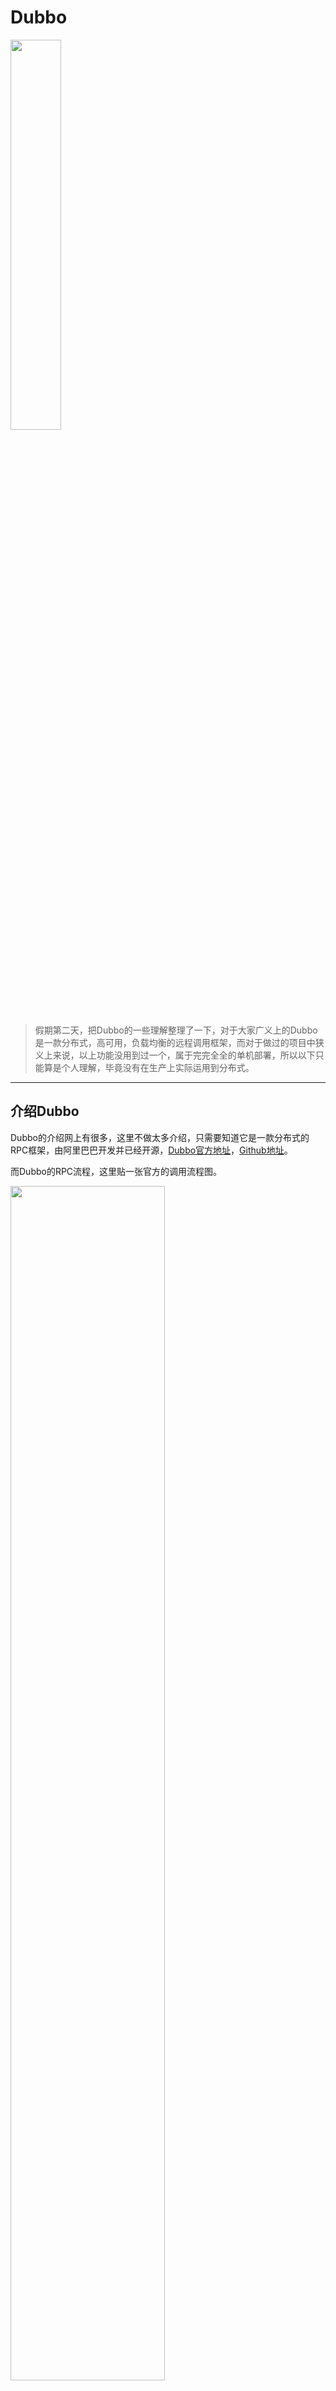 
# Dubbo

 <img src="https://i.loli.net/2020/04/05/jvbg4yfUTEst8SJ.png" width="40%"/>

> 假期第二天，把Dubbo的一些理解整理了一下，对于大家广义上的Dubbo是一款分布式，高可用，负载均衡的远程调用框架，而对于做过的项目中狭义上来说，以上功能没用到过一个，属于完完全全的单机部署，所以以下只能算是个人理解，毕竟没有在生产上实际运用到分布式。

---

## 介绍Dubbo

 Dubbo的介绍网上有很多，这里不做太多介绍，只需要知道它是一款分布式的RPC框架，由阿里巴巴开发并已经开源，[Dubbo官方地址](http://dubbo.apache.org/en-us/)，[Github地址](https://github.com/apache/dubbo)。
 
 而Dubbo的RPC流程，这里贴一张官方的调用流程图。
 
  <img src="https://i.loli.net/2020/04/05/jmN2ktaL8fPOzdx.png" width="70%"/>
  
 上图基本可以看出Dubbo的调用流程，不过第5点 `count Monitor` 这一块，应该是在最近的Dubbo2.7.x版本增加的，之前的2.5.x版本没有监控的这块逻辑。 

---

## 使用Dubbo

 Dubbo使用起来也比较方便（当然是没有Springboot方便啦:wink:），版本可以使用Spring，SpringBoot，SpringCloud-Alibaba。
 
 Dubbo官方是推荐的Spring，这种方式在个人看来是配置xml文件太多，当然方便的地方也有很多很多，举例来说直接改xml文件比起改代码靠谱很多。
 
 而[SpringBoot Dubbo](https://github.com/apache/dubbo-spring-boot-project)，使用起来没有太多的注解，代码整洁度很高，配合Springboot启动Dubbo服务，也是如虎添翼，完全可以用一句“简直不用太爽”来形容。
 
 SpringCloud-Alibaba，作为阿里强推的SpringCloud-Nextflix的替代版本，只能说：嗯，不错！
 
 > 下面以Spring版本来说明
 
### Register
 
 Dubbo的调用流程如之前的图上来说，首先需要准备注册中心，官方推荐的是Zookeeper，个人认为Zookeeper很不错，不过也可以了解以下Nacos，当然没有注册中心可以先进行本地注册和调用，只需要将注册中心地址改成 `N/A` 就可以。
 
 这里说明一下Zookeeper，Zookeeper是以节点来进行服务注册和消费，很像二叉树算法，当然很多框架和数据库都是运用了二叉树。
 
 而我们使用Zookeeper时，也可以使用它的节点的特征，来进行锁的实现，将特定的唯一的key注册到节点，根据节点是否存在来判断是否锁定，分布式锁的问题也不会有太大的问题，只需要将Zookeeper配置集群，相互监听Zookeeper的心跳。
 
### Provider

 Provider基本上是以接口的形式进行注册到Zookeeper，如果看过Zookeeper下的节点的同学都会发现，注册路径 `dubbo://com.yanzhenyidai.squid.example.SquidService` 这样的形式，首先 `dubbo` 是协议名，其他的则是java
 项目中的包路径。
 
### Consumer

 Consumer和Provider设计类似，调用也是通过Zookeeper注册的节点来进行。
 
### 其他功能

#### 泛化调用
 
 泛化调用的存在意义在于，比如你是使用的Java语言，而对方调用者使用的GO，GO的这一方不可能按照Java的规范来编写接口进行调用，Dubbo的设计还是很有前瞻性。
 
 只需要在 `<dubbo:reference>` 中的 `generic` 设置为true，接口就被声明成了泛化接口，而后使用 `GenericService` 进行invoke，类似代码如下：
 
 ```xml
<?xml version="1.0" encoding="UTF-8"?>
<beans xmlns="http://www.springframework.org/schema/beans"
       xmlns:xsi="http://www.w3.org/2001/XMLSchema-instance"
       xmlns:dubbo="http://code.alibabatech.com/schema/dubbo"
       xsi:schemaLocation="http://www.springframework.org/schema/beans http://www.springframework.org/schema/beans/spring-beans.xsd
       http://code.alibabatech.com/schema/dubbo http://code.alibabatech.com/schema/dubbo/dubbo.xsd">
      
    <dubbo:application name="demotest-consumer" owner="programmer" organization="dubbox"/>
    <!--向 zookeeper 订阅 provider 的地址，由 zookeeper 定时推送-->
    <dubbo:registry address="zookeeper://localhost:2181"/>
    <!--使用 dubbo 协议调用定义好的 api.PermissionService 接口-->
    <dubbo:reference id="permissionService" interface="com.alibaba.dubbo.demo.DemoService" generic="true"/>
</beans>
```
 
 ```java
package com.alibaba.dubbo.consumer;

import org.springframework.context.support.ClassPathXmlApplicationContext;

import com.alibaba.dubbo.rpc.service.GenericService;

public class Consumer {
    public static void main(String[] args) {
        /////////////////Spring泛化调用/////////  
        ClassPathXmlApplicationContext context = new ClassPathXmlApplicationContext("consumer.xml");
        context.start();
        System.out.println("consumer start");
        GenericService demoService = (GenericService) context.getBean("permissionService");
        System.out.println("consumer");
        Object result = demoService.$invoke("getPermissions", new String[] { "java.lang.Long" }, new Object[]{ 1L });
        System.out.println(result);
    }
}
```

 补充说明的是，虽然泛化看起来是很麻烦，没有Rest接口来的快，但是设计出来就是有用处的，真的是必不可缺的。

#### 负载均衡

 Dubbo的负载均衡没有像SpringCloud Robbin那样，有专门的 `LoadBanlance`，看过Dubbo-Admin的同学应该都知道里面的服务都有一个叫做权重的概念，而Dubbo的负载均衡正是以权重来进行的计算。
 
 ```java
public class RandomLoadBalance extends AbstractLoadBalance {
    public static final String NAME = "random";

    public RandomLoadBalance() {
    }

    protected <T> Invoker<T> doSelect(List<Invoker<T>> invokers, URL url, Invocation invocation) {
        int length = invokers.size();
        boolean sameWeight = true;
        int[] weights = new int[length];
        int firstWeight = this.getWeight((Invoker)invokers.get(0), invocation);
        weights[0] = firstWeight;
        int totalWeight = firstWeight;

        int offset;
        int i;
        for(offset = 1; offset < length; ++offset) {
            i = this.getWeight((Invoker)invokers.get(offset), invocation);
            weights[offset] = i;
            totalWeight += i;
            if(sameWeight && i != firstWeight) {
                sameWeight = false;
            }
        }

        if(totalWeight > 0 && !sameWeight) {
            offset = ThreadLocalRandom.current().nextInt(totalWeight);

            for(i = 0; i < length; ++i) {
                offset -= weights[i];
                if(offset < 0) {
                    return (Invoker)invokers.get(i);
                }
            }
        }

        return (Invoker)invokers.get(ThreadLocalRandom.current().nextInt(length));
    }
}
```

 可以看到，Dubbo的算法是先获取到所有服务的权重总数，然后按照每个服务的权重进行百分比的分配，而如果权重都是一样的，则直接进行随机调用。
 
#### SPI

 SPI作为java中设计的牛逼的拓展，你完全可以在 `META-INF/services` 下创建文件，一般是文件名为service名称，文件里加载指定的实现类，类似于笔记本可以外接键盘的场景。
 
 而Dubbo的SPI，官方说明重新定义了一套规则，在新dubbo的版本中，`ExtensionLoader` 类中，`loadResource`方法，源码中确实是使用IOC的逻辑，需要注意的是，与java SPI不同，dubbo的SPI文件里的
 内容是以key-value出现。
 
#### PojoUtil

 最后写一下dubbo的序列化机制，之前在2.5.x版本中被吐槽惨了，大部分请求传输量比较大的公司都进行了序列化替换。而在PojoUtil中，dubbo实现的是进行Map和Object互转。如果是传输byte字节，只有在 `<dubbo:protocol>` 中将ploy容量增大。

---

## 部署Dubbo

 部署Dubbo的方式，按照服务来划分的话，部署起来很方便，单独的将服务启动，前端功能最后启动。
 
 如果是做分布式的话，因为之前没有过类似经验，但是自己慢慢研究，得出如下方式：
 
 将Zookeeper进行相互监听，最好是三台或者三台以上的奇数形式存在，大家都知道Zookeeper的选举机制是按照单数的形式来进行运算。Zookeeper相互监听，而Dubbo服务注册的url地址则要分别加上所有的Zookeeper的地址，以`;`
 结尾，例如 `192.168.10.1:2181;192.168.10.2:2181`，这样注册成功后，在Dubbo-Admin上可以看到，服务分别注册到每个Zookeeper上。
 
 而上面说到的负载均衡机制，这个地方可以判断服务器配置来进行配置权重，可以使用1台高配置服务器，两台低配置服务器，大部分服务可以在高配置服务器上调用，一部分放到低配的服务器上。
 
 分布式部署需要注意的是，日志文件一定要按照每天，每个文件的最大size进行划分，比如每个文件最大只能存储20MB，这样查找日志起来也很方便。

---

## Dubbo中遇到的坑

 Dubbo中遇到的坑太多，一时间回想不起来，大体存在如下：
 
 - 服务重复调用，解决方案，重试机制大部分放到provider配置，consumer一定配置要为0
 - IPv4和IPv6，使用java参数配置，仅支持IPv4启动，毕竟现在IPv6还没有普及。
 
---

## 总结

 总结下来，Dubbo真的是用到过的最多的分布式框架，写出来的内容都是最多的，不过由于Dubbo用的太多，而SpringCloud难度比Dubbo要小很多，现在大部分项目都转投到了SpringCloud上面，后面也会出更多的SpringCloud相关的
 使用心得文章，Dubbo的文档大家真的可以多看官方文档，非常成熟的文档结构可以帮助使用Dubbo的同学更快的定位到服务问题，最主要的原因中文文档很多。


